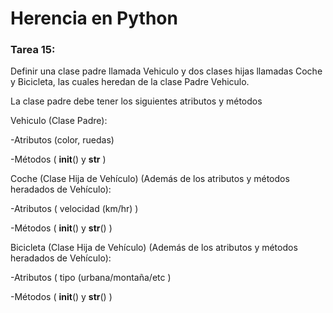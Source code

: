 # Herencia en Python

### Tarea 15:
Definir una clase padre llamada Vehiculo y dos clases hijas llamadas Coche y Bicicleta, las cuales heredan de la clase Padre Vehiculo.

La clase padre debe tener los siguientes atributos y métodos

Vehiculo (Clase Padre):

-Atributos (color, ruedas)

-Métodos ( __init__() y __str__ )

Coche  (Clase Hija de Vehículo) (Además de los atributos y métodos heradados de Vehículo):

-Atributos ( velocidad (km/hr) )

-Métodos ( __init__() y __str__() )

Bicicleta  (Clase Hija de Vehículo) (Además de los atributos y métodos heradados de Vehículo):

-Atributos ( tipo (urbana/montaña/etc )

-Métodos ( __init__() y __str__() )